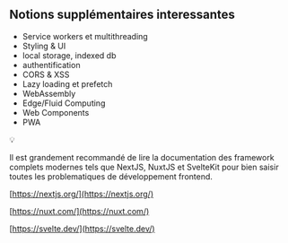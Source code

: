 ## Notions supplémentaires interessantes

- Service workers et multithreading
- Styling & UI
- local storage, indexed db
- authentification
- CORS & XSS
- Lazy loading et prefetch
- WebAssembly
- Edge/Fluid Computing
- Web Components
- PWA

<aside>
💡

Il est grandement recommandé de lire la documentation des framework complets modernes tels que NextJS, NuxtJS et SvelteKit pour bien saisir toutes les problematiques de développement frontend.

[https://nextjs.org/](https://nextjs.org/)

[https://nuxt.com/](https://nuxt.com/)

[https://svelte.dev/](https://svelte.dev/)

</aside>
